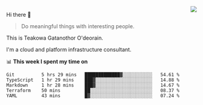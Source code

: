 <img align="right" src="https://github-readme-stats.vercel.app/api?username=Teakowa&show_icons=true&icon_color=2f80ed&text_color=718096&bg_color=ffffff&hide_title=true" />

Hi there 👋

> Do meaningful things with interesting people.

This is Teakowa Gatanothor O'deorain.

I'm a cloud and platform infrastructure consultant.

📊 **This week I spent my time on**
<!--START_SECTION:waka-->
```text
Git          5 hrs 29 mins   █████████████▓░░░░░░░░░░░   54.61 % 
TypeScript   1 hr 29 mins    ███▓░░░░░░░░░░░░░░░░░░░░░   14.88 % 
Markdown     1 hr 28 mins    ███▓░░░░░░░░░░░░░░░░░░░░░   14.67 % 
Terraform    50 mins         ██░░░░░░░░░░░░░░░░░░░░░░░   08.37 % 
YAML         43 mins         █▓░░░░░░░░░░░░░░░░░░░░░░░   07.24 % 
```
<!--END_SECTION:waka-->
